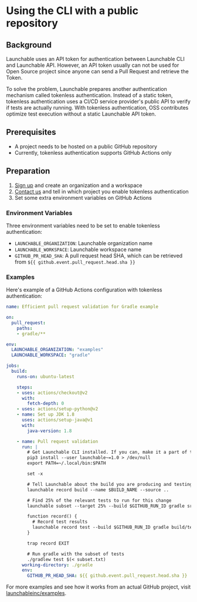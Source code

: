 # Using the CLI with a public repository

## Background

Launchable uses an API token for authentication between Launchable CLI and Launchable API. However, an API token usually can not be used for Open Source project since anyone can send a Pull Request and retrieve the Token.

To solve the problem, Launchable prepares another authentication mechanism called tokenless authentication. Instead of a static token, tokenless authentication uses a CI/CD service provider's public API to verify if tests are actually running. With tokenless authentication, OSS contributes optimize test execution without a static Launchable API token.

## Prerequisites

* A project needs to be hosted on a public GitHub repository
* Currently, tokenless authentication supports GitHub Actions only

## Preparation

1. [Sign up](http://app.launchableinc.com/signup) and create an organization and a workspace 
2. [Contact us](https://www.launchableinc.com/support) and tell in which project you enable tokenless authentication
3. Set some extra environment variables on GitHub Actions

### Environment Variables

Three environment variables need to be set to enable tokenless authentication:

* `LAUNCHABLE_ORGANIZATION`: Launchable organization name
* `LAUNCHABLE_WORKSPACE`: Launchable workspace name
* `GITHUB_PR_HEAD_SHA`: A pull request head SHA, which can be retrieved from `${{ github.event.pull_request.head.sha }}`

### Examples

Here's example of a GitHub Actions configuration with tokenless authentication:

```yaml
name: Efficient pull request validation for Gradle example

on:
  pull_request:
    paths:
    - gradle/**

env:
  LAUNCHABLE_ORGANIZATION: "examples"
  LAUNCHABLE_WORKSPACE: "gradle"

jobs:
  build:
    runs-on: ubuntu-latest

    steps:
    - uses: actions/checkout@v2
      with:
        fetch-depth: 0
    - uses: actions/setup-python@v2
    - name: Set up JDK 1.8
      uses: actions/setup-java@v1
      with:
        java-version: 1.8

    - name: Pull request validation
      run: |
        # Get Launchable CLI installed. If you can, make it a part of the builder image to speed things up
        pip3 install --user launchable~=1.0 > /dev/null
        export PATH=~/.local/bin:$PATH

        set -x

        # Tell Launchable about the build you are producing and testing
        launchable record build --name $BUILD_NAME --source ..

        # Find 25% of the relevant tests to run for this change
        launchable subset --target 25% --build $GITHUB_RUN_ID gradle src/test/java > subset.txt

        function record() {
          # Record test results
          launchable record test --build $GITHUB_RUN_ID gradle build/test-results/test
        }

        trap record EXIT

        # Run gradle with the subset of tests
        ./gradlew test $(< subset.txt)
      working-directory: ./gradle
      env:
        GITHUB_PR_HEAD_SHA: ${{ github.event.pull_request.head.sha }}
```

For more examples and see how it works from an actual GitHub project, visit [launchableinc/examples](https://github.com/launchableinc/examples).
